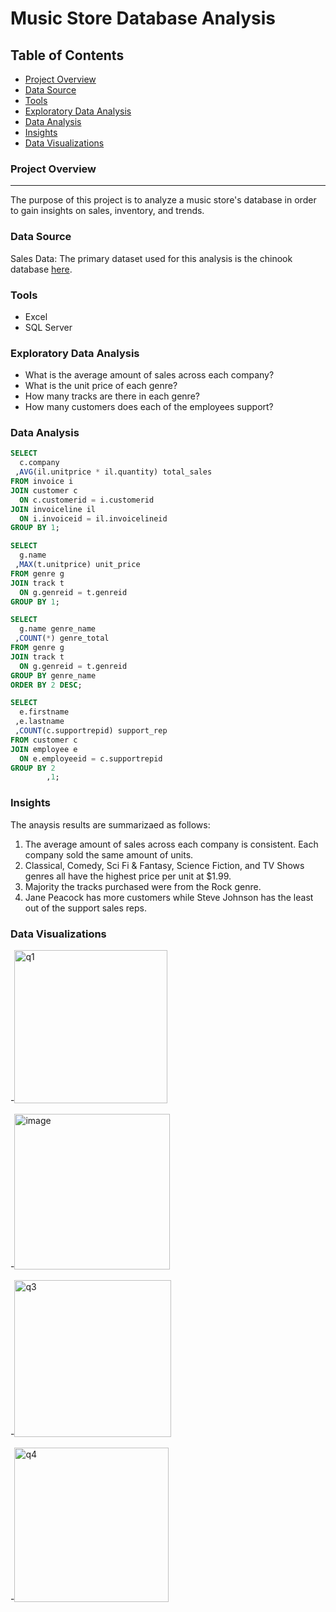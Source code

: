 # Music Store Database Analysis

## Table of Contents

- [Project Overview](#project-overview)
- [Data Source](#data-source)
- [Tools](#tools)
- [Exploratory Data Analysis](#exploratory-data-analysis)
- [Data Analysis](#data-analysis)
- [Insights](#insights)
- [Data Visualizations](#data-visualizations)

### Project Overview
---

The purpose of this project is to analyze a music store's database in order to gain insights on sales, inventory, and trends.

### Data Source

Sales Data: The primary dataset used for this analysis is the chinook database  [here](https://github.com/lerocha/chinook-database).

### Tools

- Excel
- SQL Server

### Exploratory Data Analysis

- What is the average amount of sales across each 
company?
- What is the unit price of each genre?
- How many tracks are there in each genre?
- How many customers does each of the employees 
support?

### Data Analysis

```sql
SELECT
  c.company
 ,AVG(il.unitprice * il.quantity) total_sales
FROM invoice i
JOIN customer c
  ON c.customerid = i.customerid
JOIN invoiceline il
  ON i.invoiceid = il.invoicelineid
GROUP BY 1;

SELECT
  g.name
 ,MAX(t.unitprice) unit_price
FROM genre g
JOIN track t
  ON g.genreid = t.genreid
GROUP BY 1;

SELECT
  g.name genre_name
 ,COUNT(*) genre_total
FROM genre g
JOIN track t
  ON g.genreid = t.genreid
GROUP BY genre_name
ORDER BY 2 DESC;

SELECT
  e.firstname
 ,e.lastname
 ,COUNT(c.supportrepid) support_rep
FROM customer c
JOIN employee e
  ON e.employeeid = c.supportrepid
GROUP BY 2
        ,1;
```

### Insights

The anaysis results are summarizaed as follows:
1. The average amount of sales across each company is consistent. Each company sold the same amount of units.
2. Classical, Comedy, Sci Fi & Fantasy, Science Fiction, and TV Shows genres all have the highest price per unit at $1.99.
3. Majority the tracks purchased were from the Rock genre.
4. Jane Peacock has more customers while Steve Johnson has the least out of the support sales reps.

### Data Visualizations

-<img width="245" alt="q1" src="https://github.com/user-attachments/assets/80742f08-d337-42ac-84c1-74af884a9d02">

-<img width="249" alt="image" src="https://github.com/user-attachments/assets/9f33e0e3-2c2b-411e-9dfe-1f2c2b1d8681">

-<img width="251" alt="q3" src="https://github.com/user-attachments/assets/168d9fa5-dd21-42dd-a1e9-df580f52fe93">

-<img width="247" alt="q4" src="https://github.com/user-attachments/assets/1313340c-2c06-4a46-8bad-b67fa13d872e">




